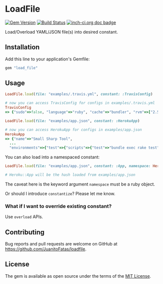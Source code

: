 # LoadFile

[![Gem Version](https://badge.fury.io/rb/os_name.svg)][gem]
[![Build Status](https://travis-ci.org/JuanitoFatas/load_file.svg?branch=master)][travis]
[![inch-ci.org doc badge](https://inch-ci.org/github/juanitofatas/load_file.svg?branch=master)][docinfo]

[gem]: https://rubygems.org/gems/load_file
[travis]: https://travis-ci.org/JuanitoFatas/load_file
[docs]: https://inch-ci.org/github/juanitofatas/load_file
[docinfo]: https://www.rubydoc.info/github/JuanitoFatas/load_file/master

Load/Overload YAML/JSON file(s) into desired constant.

## Installation

Add this line to your application's Gemfile:

```ruby
gem "load_file"
```

## Usage

```ruby
LoadFile.load(file: "examples/.travis.yml", constant: :TravisConfig)

# now you can access TravisConfig for configs in examples/.travis.yml
TravisConfig
=> {"sudo"=>false, "language"=>"ruby", "cache"=>"bundler", "rvm"=>["2.5.1"]}

LoadFile.load(file: "examples/app.json", constant: :HerokuApp)

# now you can access HerokuApp for configs in examples/app.json
HerokuApp
=> {"name"=>"Small Sharp Tool",
  ...
  "environments"=>{"test"=>{"scripts"=>{"test"=>"bundle exec rake test"}}}}
```

You can also load into a namespaced constant:

```ruby
LoadFile.load(file: "examples/app.json", constant: :App, namespace: Heroku)

# Heroku::App will be the hash loaded from examples/app.json
```

The caveat here is the keyword argument `namespace` must be a ruby object.

Or should I introduce `constantize`? Please let me know.

### What if I want to override existing constant?

Use `overload` APIs.

## Contributing

Bug reports and pull requests are welcome on GitHub at https://github.com/JuanitoFatas/loadfile.

## License

The gem is available as open source under the terms of the [MIT License](https://opensource.org/licenses/MIT).

